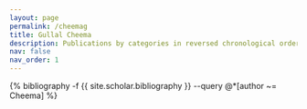 ```yaml
---
layout: page
permalink: /cheemag
title: Gullal Cheema
description: Publications by categories in reversed chronological order. Generated by jekyll-scholar.
nav: false
nav_order: 1
---
```


<!-- _pages/publications.md -->
<div class="publications">

{% bibliography -f {{ site.scholar.bibliography }} --query @*[author ~= Cheema] %}

</div>
